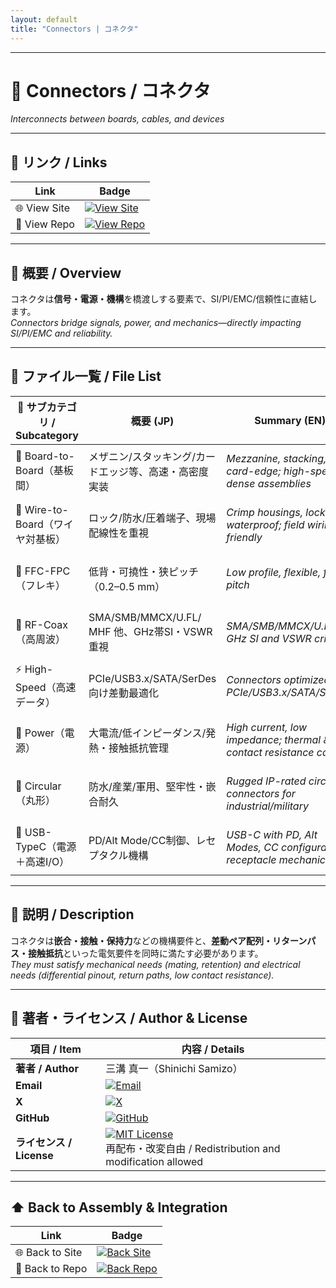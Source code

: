 ```yaml
---
layout: default
title: "Connectors | コネクタ"
---
```


---

# 🔌 Connectors / コネクタ
*Interconnects between boards, cables, and devices*

---

## 🔗 リンク / Links

| Link | Badge |
|---|---|
| 🌐 View Site | [![View Site](https://img.shields.io/badge/View-Site-brightgreen?style=for-the-badge&logo=githubpages)](https://samizo-aitl.github.io/Edusemi-Plus/Assembly-Integration/Connectors/) |
| 📂 View Repo | [![View Repo](https://img.shields.io/badge/View-Repo-blue?style=for-the-badge&logo=github)](https://github.com/Samizo-AITL/Edusemi-Plus/tree/main/Assembly-Integration/Connectors) |

---

## 📖 概要 / Overview
コネクタは**信号・電源・機構**を橋渡しする要素で、SI/PI/EMC/信頼性に直結します。  
*Connectors bridge signals, power, and mechanics—directly impacting SI/PI/EMC and reliability.*

---

## 📂 ファイル一覧 / File List

| 📘 サブカテゴリ / Subcategory | 概要 (JP) | Summary (EN) | Links |
|---|---|---|---|
| 🧩 Board-to-Board（基板間） | メザニン/スタッキング/カードエッジ等、高速・高密度実装 | *Mezzanine, stacking, card-edge; high-speed & dense assemblies* | [![Site](https://img.shields.io/badge/View-Site-brightgreen?style=for-the-badge&logo=githubpages)](https://samizo-aitl.github.io/Edusemi-Plus/Assembly-Integration/Connectors/Board-to-Board/) [![Repo](https://img.shields.io/badge/View-Repo-blue?style=for-the-badge&logo=github)](https://github.com/Samizo-AITL/Edusemi-Plus/blob/main/Assembly-Integration/Connectors/Board-to-Board.md) |
| 🧵 Wire-to-Board（ワイヤ対基板） | ロック/防水/圧着端子、現場配線性を重視 | *Crimp housings, locks, waterproof; field wiring friendly* | [![Site](https://img.shields.io/badge/View-Site-brightgreen?style=for-the-badge&logo=githubpages)](https://samizo-aitl.github.io/Edusemi-Plus/Assembly-Integration/Connectors/Wire-to-Board/) [![Repo](https://img.shields.io/badge/View-Repo-blue?style=for-the-badge&logo=github)](https://github.com/Samizo-AITL/Edusemi-Plus/blob/main/Assembly-Integration/Connectors/Wire-to-Board.md) |
| 📜 FFC-FPC（フレキ） | 低背・可撓性・狭ピッチ（0.2–0.5 mm） | *Low profile, flexible, fine pitch* | [![Site](https://img.shields.io/badge/View-Site-brightgreen?style=for-the-badge&logo=githubpages)](https://samizo-aitl.github.io/Edusemi-Plus/Assembly-Integration/Connectors/FFC-FPC/) [![Repo](https://img.shields.io/badge/View-Repo-blue?style=for-the-badge&logo=github)](https://github.com/Samizo-AITL/Edusemi-Plus/blob/main/Assembly-Integration/Connectors/FFC-FPC.md) |
| 🧲 RF-Coax（高周波） | SMA/SMB/MMCX/U.FL/ MHF 他、GHz帯SI・VSWR重視 | *SMA/SMB/MMCX/U.FL; GHz SI and VSWR critical* | [![Site](https://img.shields.io/badge/View-Site-brightgreen?style=for-the-badge&logo=githubpages)](https://samizo-aitl.github.io/Edusemi-Plus/Assembly-Integration/Connectors/RF-Coax/) [![Repo](https://img.shields.io/badge/View-Repo-blue?style=for-the-badge&logo=github)](https://github.com/Samizo-AITL/Edusemi-Plus/blob/main/Assembly-Integration/Connectors/RF-Coax.md) |
| ⚡ High-Speed（高速データ） | PCIe/USB3.x/SATA/SerDes 向け差動最適化 | *Connectors optimized for PCIe/USB3.x/SATA/SerDes* | [![Site](https://img.shields.io/badge/View-Site-brightgreen?style=for-the-badge&logo=githubpages)](https://samizo-aitl.github.io/Edusemi-Plus/Assembly-Integration/Connectors/High-Speed/) [![Repo](https://img.shields.io/badge/View-Repo-blue?style=for-the-badge&logo=github)](https://github.com/Samizo-AITL/Edusemi-Plus/blob/main/Assembly-Integration/Connectors/High-Speed.md) |
| 🔋 Power（電源） | 大電流/低インピーダンス/発熱・接触抵抗管理 | *High current, low impedance; thermal & contact resistance care* | [![Site](https://img.shields.io/badge/View-Site-brightgreen?style=for-the-badge&logo=githubpages)](https://samizo-aitl.github.io/Edusemi-Plus/Assembly-Integration/Connectors/Power/) [![Repo](https://img.shields.io/badge/View-Repo-blue?style=for-the-badge&logo=github)](https://github.com/Samizo-AITL/Edusemi-Plus/blob/main/Assembly-Integration/Connectors/Power.md) |
| 🧿 Circular（丸形） | 防水/産業/軍用、堅牢性・嵌合耐久 | *Rugged IP-rated circular connectors for industrial/military* | [![Site](https://img.shields.io/badge/View-Site-brightgreen?style=for-the-badge&logo=githubpages)](https://samizo-aitl.github.io/Edusemi-Plus/Assembly-Integration/Connectors/Circular/) [![Repo](https://img.shields.io/badge/View-Repo-blue?style=for-the-badge&logo=github)](https://github.com/Samizo-AITL/Edusemi-Plus/blob/main/Assembly-Integration/Connectors/Circular.md) |
| 🔌 USB-TypeC（電源＋高速I/O） | PD/Alt Mode/CC制御、レセプタクル機構 | *USB-C with PD, Alt Modes, CC configuration; receptacle mechanics* | [![Site](https://img.shields.io/badge/View-Site-brightgreen?style=for-the-badge&logo=githubpages)](https://samizo-aitl.github.io/Edusemi-Plus/Assembly-Integration/Connectors/USB-TypeC/) [![Repo](https://img.shields.io/badge/View-Repo-blue?style=for-the-badge&logo=github)](https://github.com/Samizo-AITL/Edusemi-Plus/blob/main/Assembly-Integration/Connectors/USB-TypeC.md) |

---

## 📑 説明 / Description
コネクタは**嵌合・接触・保持力**などの機構要件と、**差動ペア配列・リターンパス・接触抵抗**といった電気要件を同時に満たす必要があります。  
*They must satisfy mechanical needs (mating, retention) and electrical needs (differential pinout, return paths, low contact resistance).*

---

## 👤 著者・ライセンス / Author & License

| 項目 / Item | 内容 / Details |
|---|---|
| **著者 / Author** | 三溝 真一（Shinichi Samizo） |
| **Email** | [![Email](https://img.shields.io/badge/Email-shin3t72%40gmail.com-red?style=for-the-badge&logo=gmail)](mailto:shin3t72@gmail.com) |
| **X** | [![X](https://img.shields.io/badge/X-@shin3t72-black?style=for-the-badge&logo=x)](https://x.com/shin3t72) |
| **GitHub** | [![GitHub](https://img.shields.io/badge/GitHub-Samizo--AITL-blue?style=for-the-badge&logo=github)](https://github.com/Samizo-AITL) |
| **ライセンス / License** | [![MIT License](https://img.shields.io/badge/license-MIT-blue.svg?style=for-the-badge)](LICENSE) <br> 再配布・改変自由 / Redistribution and modification allowed |

---

## ⬆️ Back to Assembly & Integration

| Link | Badge |
|---|---|
| 🌐 Back to Site | [![Back Site](https://img.shields.io/badge/⬆️%20Back-Site-brightgreen?style=for-the-badge&logo=githubpages)](https://samizo-aitl.github.io/Edusemi-Plus/Assembly-Integration/) |
| 📂 Back to Repo | [![Back Repo](https://img.shields.io/badge/⬆️%20Back-Repo-blue?style=for-the-badge&logo=github)](https://github.com/Samizo-AITL/Edusemi-Plus/tree/main/Assembly-Integration) |
